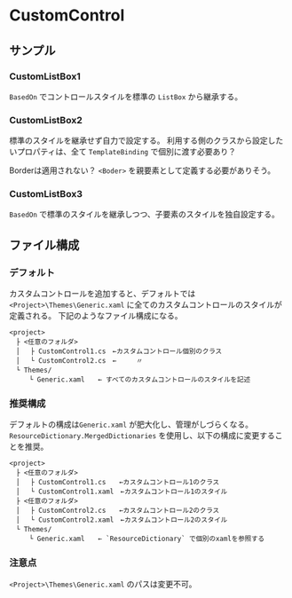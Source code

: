 ﻿# CustomControl



## サンプル

### CustomListBox1

`BasedOn` でコントロールスタイルを標準の `ListBox` から継承する。


### CustomListBox2

標準のスタイルを継承せず自力で設定する。 
利用する側のクラスから設定したいプロパティは、全て `TemplateBinding` で個別に渡す必要あり？

Borderは適用されない？
`<Boder>` を親要素として定義する必要がありそう。


### CustomListBox3
`BasedOn` で標準のスタイルを継承しつつ、子要素のスタイルを独自設定する。

## ファイル構成

### デフォルト
カスタムコントロールを追加すると、デフォルトでは `<Project>\Themes\Generic.xaml` に全てのカスタムコントロールのスタイルが定義される。
下記のようなファイル構成になる。

```
<project>
　├ <任意のフォルダ>
　│ 　├ CustomControl1.cs　←カスタムコントロール個別のクラス
　│ 　└ CustomControl2.cs　←　　　〃
　└ Themes/
　　　└ Generic.xaml　　← すべてのカスタムコントロールのスタイルを記述
```

### 推奨構成
デフォルトの構成は`Generic.xaml` が肥大化し、管理がしづらくなる。
`ResourceDictionary.MergedDictionaries` を使用し、以下の構成に変更することを推奨。

```
<project>
　├ <任意のフォルダ>
　│ 　├ CustomControl1.cs　　←カスタムコントロール1のクラス
　│ 　└ CustomControl1.xaml　←カスタムコントロール1のスタイル
　├ <任意のフォルダ>
　│ 　├ CustomControl2.cs　　←カスタムコントロール2のクラス
　│ 　└ CustomControl2.xaml　←カスタムコントロール2のスタイル
　└ Themes/
　　　└ Generic.xaml　　← `ResourceDictionary` で個別のxamlを参照する
```


### 注意点

`<Project>\Themes\Generic.xaml` のパスは変更不可。

